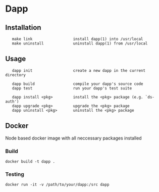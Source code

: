 # Dapp

## Installation

```
   make link                  install dapp(1) into /usr/local
   make uninstall             uninstall dapp(1) from /usr/local
```

## Usage

```
   dapp init                  create a new dapp in the current directory

   dapp build                 compile your dapp's source code
   dapp test                  run your dapp's test suite

   dapp install <pkg>         install the <pkg> package (e.g. `ds-auth')
   dapp upgrade <pkg>         upgrade the <pkg> package
   dapp uninstall <pkg>       uninstall the <pkg> package
```

## Docker

Node based docker image with all neccessary packages installed

### Build


```
docker build -t dapp .
```

### Testing

```
docker run -it -v /path/to/your/dapp:/src dapp
```
